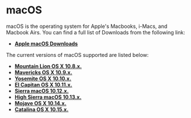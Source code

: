 # macOS
macOS is the operating system for Apple's Macbooks, i-Macs, and Macbook Airs.
You can find a full list of Downloads from the following link:
- **[Apple macOS Downloads](https://support.apple.com/en_AU/downloads/macos)**

The current versions of macOS supported are listed below:
- **[Mountain Lion OS X 10.8.x.]()**
- **[Mavericks OS X 10.9.x.]()**
- **[Yosemite OS X 10.10.x.]()**
- **[El Capitan OS X 10.11.x.]()**
- **[Sierra macOS 10.12.x.]()**
- **[High Sierra macOS 10.13.x.]()**
- **[Mojave OS X 10.14.x.]()**
- **[Catalina OS X 10.15.x.]()**
